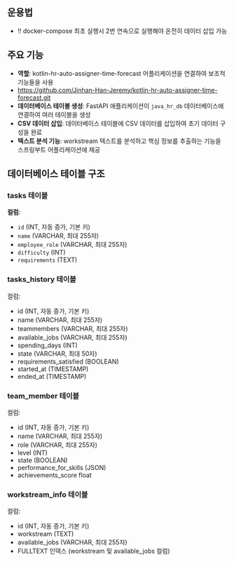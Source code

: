 ## 운용법
- !! docker-compose 최초 실행시 2번 연속으로 실행해야 온전히 데이터 삽입 가능
## 주요 기능
- **역할**: kotlin-hr-auto-assigner-time-forecast 어플리케이션을 연결하여 보조적 기능들을 사용
- https://github.com/Jinhan-Han-Jeremy/kotlin-hr-auto-assigner-time-forecast.git
- **데이터베이스 테이블 생성**: FastAPI 애플리케이션이 `java_hr_db` 데이터베이스에 연결하여 여러 테이블을 생성
- **CSV 데이터 삽입**: 데이터베이스 테이블에 CSV 데이터를 삽입하여 초기 데이터 구성을 완료
- **텍스트 분석 기능**: workstream 텍스트를 분석하고 핵심 정보를 추출하는 기능을 스프링부트 어플리케이션에 제공

## 데이터베이스 테이블 구조
### tasks 테이블
**컬럼**:
- `id` (INT, 자동 증가, 기본 키)
- `name` (VARCHAR, 최대 255자)
- `employee_role` (VARCHAR, 최대 255자)
- `difficulty` (INT)
- `requirements` (TEXT)

### tasks_history 테이블
컬럼:
- id (INT, 자동 증가, 기본 키)
- name (VARCHAR, 최대 255자)
- teammembers (VARCHAR, 최대 255자)
- available_jobs (VARCHAR, 최대 255자)
- spending_days (INT)
- state (VARCHAR, 최대 50자)
- requirements_satisfied (BOOLEAN)
- started_at (TIMESTAMP)
- ended_at (TIMESTAMP)

### team_member 테이블
컬럼:
- id (INT, 자동 증가, 기본 키)
- name (VARCHAR, 최대 255자)
- role (VARCHAR, 최대 255자)
- level (INT)
- state (BOOLEAN)
- performance_for_skills (JSON)
- achievements_score float

### workstream_info 테이블
컬럼:
- id (INT, 자동 증가, 기본 키)
- workstream (TEXT)
- available_jobs (VARCHAR, 최대 255자)
- FULLTEXT 인덱스 (workstream 및 available_jobs 컬럼)
